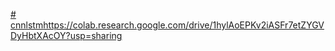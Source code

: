 [# cnnlstm](https://colab.research.google.com/drive/1hylAoEPKv2iASFr7etZYGVDyHbtXAcOY?usp=sharing)https://colab.research.google.com/drive/1hylAoEPKv2iASFr7etZYGVDyHbtXAcOY?usp=sharing
